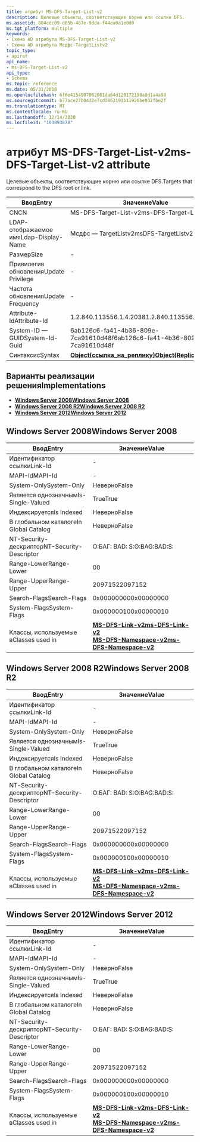 ```yaml
---
title: атрибут MS-DFS-Target-List-v2
description: Целевые объекты, соответствующие корню или ссылке DFS.
ms.assetid: 804cdc09-d65b-487e-9dda-f44ea0a1e0d0
ms.tgt_platform: multiple
keywords:
- Схема AD атрибута MS-DFS-Target-List-v2
- Схема AD атрибута Мсдфс-TargetListv2
topic_type:
- apiref
api_name:
- ms-DFS-Target-List-v2
api_type:
- Schema
ms.topic: reference
ms.date: 05/31/2018
ms.openlocfilehash: 6f6e4154987062081da64d120172198a0d1a4a98
ms.sourcegitcommit: b77ace27b0432e7cd3863191b11926be032fbe2f
ms.translationtype: MT
ms.contentlocale: ru-RU
ms.lasthandoff: 12/14/2020
ms.locfileid: "103893878"
---
```

# <a name="ms-dfs-target-list-v2-attribute"></a><span data-ttu-id="df2e2-105">атрибут MS-DFS-Target-List-v2</span><span class="sxs-lookup"><span data-stu-id="df2e2-105">ms-DFS-Target-List-v2 attribute</span></span>

<span data-ttu-id="df2e2-106">Целевые объекты, соответствующие корню или ссылке DFS.</span><span class="sxs-lookup"><span data-stu-id="df2e2-106">Targets that correspond to the DFS root or link.</span></span>



| <span data-ttu-id="df2e2-107">Ввод</span><span class="sxs-lookup"><span data-stu-id="df2e2-107">Entry</span></span> | <span data-ttu-id="df2e2-108">Значение</span><span class="sxs-lookup"><span data-stu-id="df2e2-108">Value</span></span> |
|-------------------|-------------------------------------------------------|
| <span data-ttu-id="df2e2-109">CN</span><span class="sxs-lookup"><span data-stu-id="df2e2-109">CN</span></span>                | <span data-ttu-id="df2e2-110">MS-DFS-Target-List-v2</span><span class="sxs-lookup"><span data-stu-id="df2e2-110">ms-DFS-Target-List-v2</span></span>                                 |
| <span data-ttu-id="df2e2-111">LDAP-отображаемое имя</span><span class="sxs-lookup"><span data-stu-id="df2e2-111">Ldap-Display-Name</span></span> | <span data-ttu-id="df2e2-112">Мсдфс — TargetListv2</span><span class="sxs-lookup"><span data-stu-id="df2e2-112">msDFS-TargetListv2</span></span>                                    |
| <span data-ttu-id="df2e2-113">Размер</span><span class="sxs-lookup"><span data-stu-id="df2e2-113">Size</span></span>              | \-                                                    |
| <span data-ttu-id="df2e2-114">Привилегия обновления</span><span class="sxs-lookup"><span data-stu-id="df2e2-114">Update Privilege</span></span>  | \-                                                    |
| <span data-ttu-id="df2e2-115">Частота обновления</span><span class="sxs-lookup"><span data-stu-id="df2e2-115">Update Frequency</span></span>  | \-                                                    |
| <span data-ttu-id="df2e2-116">Attribute-Id</span><span class="sxs-lookup"><span data-stu-id="df2e2-116">Attribute-Id</span></span>      | <span data-ttu-id="df2e2-117">1.2.840.113556.1.4.2038</span><span class="sxs-lookup"><span data-stu-id="df2e2-117">1.2.840.113556.1.4.2038</span></span>                               |
| <span data-ttu-id="df2e2-118">System-ID — GUID</span><span class="sxs-lookup"><span data-stu-id="df2e2-118">System-Id-Guid</span></span>    | <span data-ttu-id="df2e2-119">6ab126c6-fa41-4b36-809e-7ca91610d48f</span><span class="sxs-lookup"><span data-stu-id="df2e2-119">6ab126c6-fa41-4b36-809e-7ca91610d48f</span></span>                  |
| <span data-ttu-id="df2e2-120">Синтаксис</span><span class="sxs-lookup"><span data-stu-id="df2e2-120">Syntax</span></span>            | [<span data-ttu-id="df2e2-121">**Object(ссылка_на_реплику)**</span><span class="sxs-lookup"><span data-stu-id="df2e2-121">**Object(Replica-Link)**</span></span>](s-object-replica-link.md) |



## <a name="implementations"></a><span data-ttu-id="df2e2-122">Варианты реализации решения</span><span class="sxs-lookup"><span data-stu-id="df2e2-122">Implementations</span></span>

-   [<span data-ttu-id="df2e2-123">**Windows Server 2008**</span><span class="sxs-lookup"><span data-stu-id="df2e2-123">**Windows Server 2008**</span></span>](#windows-server-2008)
-   [<span data-ttu-id="df2e2-124">**Windows Server 2008 R2**</span><span class="sxs-lookup"><span data-stu-id="df2e2-124">**Windows Server 2008 R2**</span></span>](#windows-server-2008-r2)
-   [<span data-ttu-id="df2e2-125">**Windows Server 2012**</span><span class="sxs-lookup"><span data-stu-id="df2e2-125">**Windows Server 2012**</span></span>](#windows-server-2012)

## <a name="windows-server-2008"></a><span data-ttu-id="df2e2-126">Windows Server 2008</span><span class="sxs-lookup"><span data-stu-id="df2e2-126">Windows Server 2008</span></span>



| <span data-ttu-id="df2e2-127">Ввод</span><span class="sxs-lookup"><span data-stu-id="df2e2-127">Entry</span></span> | <span data-ttu-id="df2e2-128">Значение</span><span class="sxs-lookup"><span data-stu-id="df2e2-128">Value</span></span> |
|------------------------|-------------------------------------------------------------------------------------------------------------------|
| <span data-ttu-id="df2e2-129">Идентификатор ссылки</span><span class="sxs-lookup"><span data-stu-id="df2e2-129">Link-Id</span></span>                | \-                                                                                                                |
| <span data-ttu-id="df2e2-130">MAPI-Id</span><span class="sxs-lookup"><span data-stu-id="df2e2-130">MAPI-Id</span></span>                | \-                                                                                                                |
| <span data-ttu-id="df2e2-131">System-Only</span><span class="sxs-lookup"><span data-stu-id="df2e2-131">System-Only</span></span>            | <span data-ttu-id="df2e2-132">Неверно</span><span class="sxs-lookup"><span data-stu-id="df2e2-132">False</span></span>                                                                                                             |
| <span data-ttu-id="df2e2-133">Является однозначным</span><span class="sxs-lookup"><span data-stu-id="df2e2-133">Is-Single-Valued</span></span>       | <span data-ttu-id="df2e2-134">True</span><span class="sxs-lookup"><span data-stu-id="df2e2-134">True</span></span>                                                                                                              |
| <span data-ttu-id="df2e2-135">Индексируется</span><span class="sxs-lookup"><span data-stu-id="df2e2-135">Is Indexed</span></span>             | <span data-ttu-id="df2e2-136">Неверно</span><span class="sxs-lookup"><span data-stu-id="df2e2-136">False</span></span>                                                                                                             |
| <span data-ttu-id="df2e2-137">В глобальном каталоге</span><span class="sxs-lookup"><span data-stu-id="df2e2-137">In Global Catalog</span></span>      | <span data-ttu-id="df2e2-138">Неверно</span><span class="sxs-lookup"><span data-stu-id="df2e2-138">False</span></span>                                                                                                             |
| <span data-ttu-id="df2e2-139">NT-Security-дескриптор</span><span class="sxs-lookup"><span data-stu-id="df2e2-139">NT-Security-Descriptor</span></span> | <span data-ttu-id="df2e2-140">О:БАГ: BAD: S:</span><span class="sxs-lookup"><span data-stu-id="df2e2-140">O:BAG:BAD:S:</span></span>                                                                                                      |
| <span data-ttu-id="df2e2-141">Range-Lower</span><span class="sxs-lookup"><span data-stu-id="df2e2-141">Range-Lower</span></span>            | <span data-ttu-id="df2e2-142">0</span><span class="sxs-lookup"><span data-stu-id="df2e2-142">0</span></span>                                                                                                                 |
| <span data-ttu-id="df2e2-143">Range-Upper</span><span class="sxs-lookup"><span data-stu-id="df2e2-143">Range-Upper</span></span>            | <span data-ttu-id="df2e2-144">2097152</span><span class="sxs-lookup"><span data-stu-id="df2e2-144">2097152</span></span>                                                                                                           |
| <span data-ttu-id="df2e2-145">Search-Flags</span><span class="sxs-lookup"><span data-stu-id="df2e2-145">Search-Flags</span></span>           | <span data-ttu-id="df2e2-146">0x00000000</span><span class="sxs-lookup"><span data-stu-id="df2e2-146">0x00000000</span></span>                                                                                                        |
| <span data-ttu-id="df2e2-147">System-Flags</span><span class="sxs-lookup"><span data-stu-id="df2e2-147">System-Flags</span></span>           | <span data-ttu-id="df2e2-148">0x00000010</span><span class="sxs-lookup"><span data-stu-id="df2e2-148">0x00000010</span></span>                                                                                                        |
| <span data-ttu-id="df2e2-149">Классы, используемые в</span><span class="sxs-lookup"><span data-stu-id="df2e2-149">Classes used in</span></span>        | [<span data-ttu-id="df2e2-150">**MS-DFS-Link-v2**</span><span class="sxs-lookup"><span data-stu-id="df2e2-150">**ms-DFS-Link-v2**</span></span>](c-msdfs-linkv2.md)<br/> [<span data-ttu-id="df2e2-151">**MS-DFS-Namespace-v2**</span><span class="sxs-lookup"><span data-stu-id="df2e2-151">**ms-DFS-Namespace-v2**</span></span>](c-msdfs-namespacev2.md)<br/> |



## <a name="windows-server-2008-r2"></a><span data-ttu-id="df2e2-152">Windows Server 2008 R2</span><span class="sxs-lookup"><span data-stu-id="df2e2-152">Windows Server 2008 R2</span></span>



| <span data-ttu-id="df2e2-153">Ввод</span><span class="sxs-lookup"><span data-stu-id="df2e2-153">Entry</span></span> | <span data-ttu-id="df2e2-154">Значение</span><span class="sxs-lookup"><span data-stu-id="df2e2-154">Value</span></span> |
|------------------------|-------------------------------------------------------------------------------------------------------------------|
| <span data-ttu-id="df2e2-155">Идентификатор ссылки</span><span class="sxs-lookup"><span data-stu-id="df2e2-155">Link-Id</span></span>                | \-                                                                                                                |
| <span data-ttu-id="df2e2-156">MAPI-Id</span><span class="sxs-lookup"><span data-stu-id="df2e2-156">MAPI-Id</span></span>                | \-                                                                                                                |
| <span data-ttu-id="df2e2-157">System-Only</span><span class="sxs-lookup"><span data-stu-id="df2e2-157">System-Only</span></span>            | <span data-ttu-id="df2e2-158">Неверно</span><span class="sxs-lookup"><span data-stu-id="df2e2-158">False</span></span>                                                                                                             |
| <span data-ttu-id="df2e2-159">Является однозначным</span><span class="sxs-lookup"><span data-stu-id="df2e2-159">Is-Single-Valued</span></span>       | <span data-ttu-id="df2e2-160">True</span><span class="sxs-lookup"><span data-stu-id="df2e2-160">True</span></span>                                                                                                              |
| <span data-ttu-id="df2e2-161">Индексируется</span><span class="sxs-lookup"><span data-stu-id="df2e2-161">Is Indexed</span></span>             | <span data-ttu-id="df2e2-162">Неверно</span><span class="sxs-lookup"><span data-stu-id="df2e2-162">False</span></span>                                                                                                             |
| <span data-ttu-id="df2e2-163">В глобальном каталоге</span><span class="sxs-lookup"><span data-stu-id="df2e2-163">In Global Catalog</span></span>      | <span data-ttu-id="df2e2-164">Неверно</span><span class="sxs-lookup"><span data-stu-id="df2e2-164">False</span></span>                                                                                                             |
| <span data-ttu-id="df2e2-165">NT-Security-дескриптор</span><span class="sxs-lookup"><span data-stu-id="df2e2-165">NT-Security-Descriptor</span></span> | <span data-ttu-id="df2e2-166">О:БАГ: BAD: S:</span><span class="sxs-lookup"><span data-stu-id="df2e2-166">O:BAG:BAD:S:</span></span>                                                                                                      |
| <span data-ttu-id="df2e2-167">Range-Lower</span><span class="sxs-lookup"><span data-stu-id="df2e2-167">Range-Lower</span></span>            | <span data-ttu-id="df2e2-168">0</span><span class="sxs-lookup"><span data-stu-id="df2e2-168">0</span></span>                                                                                                                 |
| <span data-ttu-id="df2e2-169">Range-Upper</span><span class="sxs-lookup"><span data-stu-id="df2e2-169">Range-Upper</span></span>            | <span data-ttu-id="df2e2-170">2097152</span><span class="sxs-lookup"><span data-stu-id="df2e2-170">2097152</span></span>                                                                                                           |
| <span data-ttu-id="df2e2-171">Search-Flags</span><span class="sxs-lookup"><span data-stu-id="df2e2-171">Search-Flags</span></span>           | <span data-ttu-id="df2e2-172">0x00000000</span><span class="sxs-lookup"><span data-stu-id="df2e2-172">0x00000000</span></span>                                                                                                        |
| <span data-ttu-id="df2e2-173">System-Flags</span><span class="sxs-lookup"><span data-stu-id="df2e2-173">System-Flags</span></span>           | <span data-ttu-id="df2e2-174">0x00000010</span><span class="sxs-lookup"><span data-stu-id="df2e2-174">0x00000010</span></span>                                                                                                        |
| <span data-ttu-id="df2e2-175">Классы, используемые в</span><span class="sxs-lookup"><span data-stu-id="df2e2-175">Classes used in</span></span>        | [<span data-ttu-id="df2e2-176">**MS-DFS-Link-v2**</span><span class="sxs-lookup"><span data-stu-id="df2e2-176">**ms-DFS-Link-v2**</span></span>](c-msdfs-linkv2.md)<br/> [<span data-ttu-id="df2e2-177">**MS-DFS-Namespace-v2**</span><span class="sxs-lookup"><span data-stu-id="df2e2-177">**ms-DFS-Namespace-v2**</span></span>](c-msdfs-namespacev2.md)<br/> |



## <a name="windows-server-2012"></a><span data-ttu-id="df2e2-178">Windows Server 2012</span><span class="sxs-lookup"><span data-stu-id="df2e2-178">Windows Server 2012</span></span>



| <span data-ttu-id="df2e2-179">Ввод</span><span class="sxs-lookup"><span data-stu-id="df2e2-179">Entry</span></span> | <span data-ttu-id="df2e2-180">Значение</span><span class="sxs-lookup"><span data-stu-id="df2e2-180">Value</span></span> |
|------------------------|-------------------------------------------------------------------------------------------------------------------|
| <span data-ttu-id="df2e2-181">Идентификатор ссылки</span><span class="sxs-lookup"><span data-stu-id="df2e2-181">Link-Id</span></span>                | \-                                                                                                                |
| <span data-ttu-id="df2e2-182">MAPI-Id</span><span class="sxs-lookup"><span data-stu-id="df2e2-182">MAPI-Id</span></span>                | \-                                                                                                                |
| <span data-ttu-id="df2e2-183">System-Only</span><span class="sxs-lookup"><span data-stu-id="df2e2-183">System-Only</span></span>            | <span data-ttu-id="df2e2-184">Неверно</span><span class="sxs-lookup"><span data-stu-id="df2e2-184">False</span></span>                                                                                                             |
| <span data-ttu-id="df2e2-185">Является однозначным</span><span class="sxs-lookup"><span data-stu-id="df2e2-185">Is-Single-Valued</span></span>       | <span data-ttu-id="df2e2-186">True</span><span class="sxs-lookup"><span data-stu-id="df2e2-186">True</span></span>                                                                                                              |
| <span data-ttu-id="df2e2-187">Индексируется</span><span class="sxs-lookup"><span data-stu-id="df2e2-187">Is Indexed</span></span>             | <span data-ttu-id="df2e2-188">Неверно</span><span class="sxs-lookup"><span data-stu-id="df2e2-188">False</span></span>                                                                                                             |
| <span data-ttu-id="df2e2-189">В глобальном каталоге</span><span class="sxs-lookup"><span data-stu-id="df2e2-189">In Global Catalog</span></span>      | <span data-ttu-id="df2e2-190">Неверно</span><span class="sxs-lookup"><span data-stu-id="df2e2-190">False</span></span>                                                                                                             |
| <span data-ttu-id="df2e2-191">NT-Security-дескриптор</span><span class="sxs-lookup"><span data-stu-id="df2e2-191">NT-Security-Descriptor</span></span> | <span data-ttu-id="df2e2-192">О:БАГ: BAD: S:</span><span class="sxs-lookup"><span data-stu-id="df2e2-192">O:BAG:BAD:S:</span></span>                                                                                                      |
| <span data-ttu-id="df2e2-193">Range-Lower</span><span class="sxs-lookup"><span data-stu-id="df2e2-193">Range-Lower</span></span>            | <span data-ttu-id="df2e2-194">0</span><span class="sxs-lookup"><span data-stu-id="df2e2-194">0</span></span>                                                                                                                 |
| <span data-ttu-id="df2e2-195">Range-Upper</span><span class="sxs-lookup"><span data-stu-id="df2e2-195">Range-Upper</span></span>            | <span data-ttu-id="df2e2-196">2097152</span><span class="sxs-lookup"><span data-stu-id="df2e2-196">2097152</span></span>                                                                                                           |
| <span data-ttu-id="df2e2-197">Search-Flags</span><span class="sxs-lookup"><span data-stu-id="df2e2-197">Search-Flags</span></span>           | <span data-ttu-id="df2e2-198">0x00000000</span><span class="sxs-lookup"><span data-stu-id="df2e2-198">0x00000000</span></span>                                                                                                        |
| <span data-ttu-id="df2e2-199">System-Flags</span><span class="sxs-lookup"><span data-stu-id="df2e2-199">System-Flags</span></span>           | <span data-ttu-id="df2e2-200">0x00000010</span><span class="sxs-lookup"><span data-stu-id="df2e2-200">0x00000010</span></span>                                                                                                        |
| <span data-ttu-id="df2e2-201">Классы, используемые в</span><span class="sxs-lookup"><span data-stu-id="df2e2-201">Classes used in</span></span>        | [<span data-ttu-id="df2e2-202">**MS-DFS-Link-v2**</span><span class="sxs-lookup"><span data-stu-id="df2e2-202">**ms-DFS-Link-v2**</span></span>](c-msdfs-linkv2.md)<br/> [<span data-ttu-id="df2e2-203">**MS-DFS-Namespace-v2**</span><span class="sxs-lookup"><span data-stu-id="df2e2-203">**ms-DFS-Namespace-v2**</span></span>](c-msdfs-namespacev2.md)<br/> |



 

 





